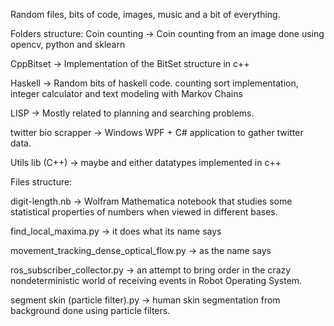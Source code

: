 Random files, bits of code, images, music and a bit of everything.

Folders structure:
Coin counting -> Coin counting from an image done using opencv, python and sklearn

CppBitset -> Implementation of the BitSet structure in c++

Haskell -> Random bits of haskell code. counting sort implementation, integer calculator and text modeling with Markov Chains

LISP -> Mostly related to planning and searching problems.

twitter bio scrapper -> Windows WPF + C# application to gather twitter data.

Utils lib (C++) -> maybe and either datatypes implemented in c++

Files structure:

digit-length.nb -> Wolfram Mathematica notebook that studies some statistical properties of numbers when viewed in different bases.

find_local_maxima.py -> it does what its name says

movement_tracking_dense_optical_flow.py -> as the name says

ros_subscriber_collector.py -> an attempt to bring order in the crazy nondeterministic world of receiving events in Robot Operating System.

segment skin (particle filter).py -> human skin segmentation from background done using particle filters.
